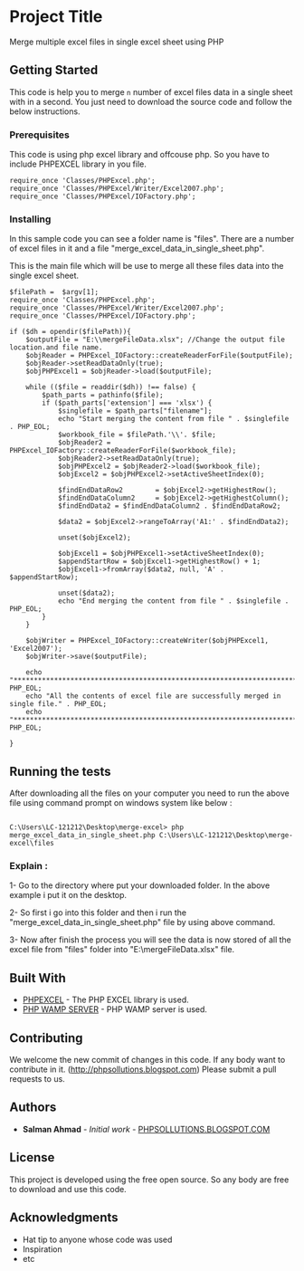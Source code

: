 # Project Title

Merge multiple excel files in single excel sheet using PHP

## Getting Started

This code is help you to merge `n` number of excel files data in a single sheet with in a second. You just need to download the source code and follow the below instructions.


### Prerequisites

This code is using php excel library and offcouse php. So you have to include PHPEXCEL library in you file.

```
require_once 'Classes/PHPExcel.php';
require_once 'Classes/PHPExcel/Writer/Excel2007.php';
require_once 'Classes/PHPExcel/IOFactory.php';

```

### Installing

In this sample code you can see a folder name is "files". There are a number of excel files in it and a file "merge_excel_data_in_single_sheet.php". 

This is the main file which will be use to merge all these files data into the single excel sheet.

```
$filePath =  $argv[1];
require_once 'Classes/PHPExcel.php';
require_once 'Classes/PHPExcel/Writer/Excel2007.php';
require_once 'Classes/PHPExcel/IOFactory.php';

if ($dh = opendir($filePath)){
	$outputFile = "E:\\mergeFileData.xlsx"; //Change the output file location.and file name.
	$objReader = PHPExcel_IOFactory::createReaderForFile($outputFile);
	$objReader->setReadDataOnly(true);
	$objPHPExcel1 = $objReader->load($outputFile);
	
	while (($file = readdir($dh)) !== false) {
		$path_parts = pathinfo($file);		
		if ($path_parts['extension'] === 'xlsx') {			
			$singlefile = $path_parts["filename"];	
			echo "Start merging the content from file " . $singlefile . PHP_EOL;
			$workbook_file = $filePath.'\\'. $file;
			$objReader2 = PHPExcel_IOFactory::createReaderForFile($workbook_file);
			$objReader2->setReadDataOnly(true);
			$objPHPExcel2 = $objReader2->load($workbook_file);
			$objExcel2 = $objPHPExcel2->setActiveSheetIndex(0);

			$findEndDataRow2        = $objExcel2->getHighestRow();
			$findEndDataColumn2     = $objExcel2->getHighestColumn();
			$findEndData2 = $findEndDataColumn2 . $findEndDataRow2;

			$data2 = $objExcel2->rangeToArray('A1:' . $findEndData2);

			unset($objExcel2);
			
			$objExcel1 = $objPHPExcel1->setActiveSheetIndex(0);
			$appendStartRow = $objExcel1->getHighestRow() + 1;
			$objExcel1->fromArray($data2, null, 'A' . $appendStartRow);

			unset($data2);
			echo "End merging the content from file " . $singlefile . PHP_EOL;
		}
	}	
	        
	$objWriter = PHPExcel_IOFactory::createWriter($objPHPExcel1, 'Excel2007');
	$objWriter->save($outputFile);
	
	echo "**********************************************************************". PHP_EOL;
	echo "All the contents of excel file are successfully merged in single file." . PHP_EOL;
	echo "**********************************************************************". PHP_EOL;
 
}

```

## Running the tests

After downloading all the files on your computer you need to run the above file using command prompt on windows system like below :

```

C:\Users\LC-121212\Desktop\merge-excel> php merge_excel_data_in_single_sheet.php C:\Users\LC-121212\Desktop\merge-excel\files

```

### Explain :

1- Go to the directory where put your downloaded folder. In the above example i put it on the desktop. 

2- So first i go into this folder and then i run the "merge_excel_data_in_single_sheet.php" file by using above command.

3- Now after finish the process you will see the data is now stored of all the excel file from "files" folder into "E:\\mergeFileData.xlsx" file.


## Built With

* [PHPEXCEL](https://github.com/PHPOffice/PHPExcel) - The PHP EXCEL library is used.
* [PHP WAMP SERVER](http://www.wampserver.com/en/) - PHP WAMP server is used.

## Contributing

We welcome the new commit of changes in this code. If any body want to contribute in it. (http://phpsollutions.blogspot.com) Please submit a pull requests to us.

## Authors

* **Salman Ahmad** - *Initial work* - [PHPSOLLUTIONS.BLOGSPOT.COM](https://phpsollutions.blogspot.com/p/blog-page.html)

## License

This project is developed using the free open source. So any body are free to download and use this code. 

## Acknowledgments

* Hat tip to anyone whose code was used
* Inspiration
* etc

